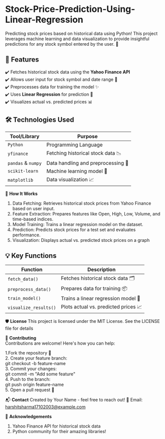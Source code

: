 # Stock-Price-Prediction-Using-Linear-Regression
Predicting stock prices based on historical data using Python! This project leverages machine learning and data visualization to provide insightful predictions for any stock symbol entered by the user. 🚀

## 🌟 **Features**
✔️ Fetches historical stock data using the **Yahoo Finance API**  
✔️ Allows user input for stock symbol and date range 📅  
✔️ Preprocesses data for training the model ✨  
✔️ Uses **Linear Regression** for prediction 🤖  
✔️ Visualizes actual vs. predicted prices 📊  

## 🛠️ **Technologies Used**
| **Tool/Library**      | **Purpose**                      |
|-----------------------|--------------------------------- |
| `Python`              | Programming Language             |
| `yfinance`            | Fetching historical stock data 📉|
| `pandas` & `numpy`    | Data handling and preprocessing 📂|
| `scikit-learn`        | Machine learning model 🤖         |
| `matplotlib`          | Data visualization 📈             |

🧩 **How It Works**
1. Data Fetching: Retrieves historical stock prices from Yahoo Finance based on user input.
2. Feature Extraction: Prepares features like Open, High, Low, Volume, and time-based indices.
3. Model Training: Trains a linear regression model on the dataset.
4. Prediction: Predicts stock prices for a test set and evaluates performance.
5. Visualization: Displays actual vs. predicted stock prices on a graph

## 💡 **Key Functions**

| **Function**          | **Description**                           |
|-----------------------|-------------------------------------------|
| `fetch_data()`        | Fetches historical stock data 🗂️          |
| `preprocess_data()`   | Prepares data for training 📦             |
| `train_model()`       | Trains a linear regression model 🤖       |
| `visualize_results()` | Plots actual vs. predicted prices 📈      |

🛡️ **License**
This project is licensed under the MIT License. See the LICENSE file for details

🤝 **Contributing**<br>
Contributions are welcome! Here's how you can help:

1.Fork the repository 🍴<br>
2. Create your feature branch:<br>
   git checkout -b feature-name<br>
3. Commit your changes:<br>
  git commit -m "Add some feature"<br>
4. Push to the branch:<br>
  git push origin feature-name<br>
5. Open a pull request 🔁<br>

📬 **Contact**
Created by Your Name - feel free to reach out!
📧 Email: harshitsharma17102003@example.com

🌟 **Acknowledgements**
1. Yahoo Finance API for historical stock data
2. Python community for their amazing libraries!




